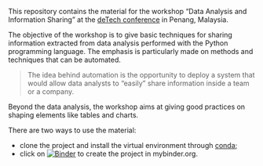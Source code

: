 This repository contains the material for the workshop “Data Analysis and Information Sharing” at the [deTech conference](https://detechconf.com) in Penang, Malaysia.

The objective of the workshop is to give basic techniques for sharing information extracted from data analysis performed with the Python programming language. The emphasis is particularly made on methods and techniques that can be automated.
> The idea behind automation is the opportunity to deploy a system that would allow data analysts to “easily” share information inside a team or a company.

Beyond the data analysis, the workshop aims at giving good practices on shaping elements like tables and charts.

There are two ways to use the material:
- clone the project and install the virtual environment through [conda](https://conda.io/miniconda.html);
- click on  [![Binder](https://mybinder.org/badge_logo.svg)](https://mybinder.org/v2/gh/PetitLepton/deTech.git/master) to create the project in mybinder.org.
